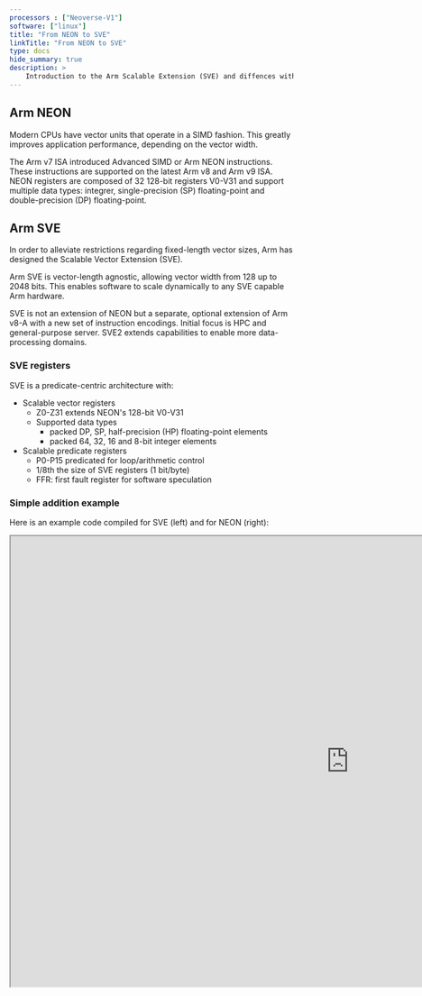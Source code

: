 ```yaml
---
processors : ["Neoverse-V1"]
software: ["linux"]
title: "From NEON to SVE"
linkTitle: "From NEON to SVE"
type: docs
hide_summary: true
description: >
    Introduction to the Arm Scalable Extension (SVE) and diffences with Arm NEON.
---
```


## Arm NEON

Modern CPUs have vector units that operate in a SIMD fashion. This greatly improves application performance, depending on the vector width.

The Arm v7 ISA introduced Advanced SIMD or Arm NEON instructions. These instructions are supported on the latest Arm v8 and Arm v9 ISA. NEON registers are composed of 32 128-bit registers V0-V31 and support multiple data types: integrer, single-precision (SP) floating-point and double-precision (DP) floating-point.

## Arm SVE

In order to alleviate restrictions regarding fixed-length vector sizes, Arm has designed the Scalable Vector Extension (SVE).

Arm SVE is vector-length agnostic, allowing vector width from 128 up to 2048 bits. This enables software to scale dynamically to any SVE capable Arm hardware. 

SVE is not an extension of NEON but a separate, optional extension of Arm v8-A with a new set of instruction encodings.
Initial focus is HPC and general-purpose server. SVE2 extends capabilities to enable more data-processing domains.

### SVE registers

SVE is a predicate-centric architecture with:

- Scalable vector registers
    - Z0-Z31 extends NEON's 128-bit V0-V31
    - Supported data types
        - packed DP, SP, half-precision (HP) floating-point elements
        - packed 64, 32, 16 and 8-bit integer elements
- Scalable predicate registers
    - P0-P15 predicated for loop/arithmetic control
    - 1/8th the size of SVE registers (1 bit/byte)
    - FFR: first fault register for software speculation

### Simple addition example

Here is an example code compiled for SVE (left) and for NEON (right):

<iframe width="1200px" height="800px" src="https://godbolt.org/e#z:OYLghAFBqd5QCxAYwPYBMCmBRdBLAF1QCcAaPECAMzwBtMA7AQwFtMQByARg9KtQYEAysib0QXACx8BBAKoBnTAAUAHpwAMvAFYTStJg1AB9U8lJL6yAngGVG6AMKpaAVxYMQAJlIOAMngMmABy7gBGmMQgAOykAA6oCoS2DM5uHt7xickCAUGhLBFRsZaY1ilCBEzEBGnunj6l5QKV1QR5IeGRMRZVNXUZjX3tgZ2F3dEAlBaorsTI7ByBBADUVK4MEOizYfQrAFQrxJgKBMR41itMpCvbrruYB0cnZxerYTfLK0kAXpiTAFINABBAHRABCQOBKzWJBWEC%2BeABAGYACIaFHglZ4FYoxzfPB/TG4ryQ0l4QEgmFgyFUmErMIAgCs4KRTNRJMhaKuzNZzNRmKh1OiApBYNRHGmtE4TN4ng4WlIqE4%2BIUs3mjwBXmRPFIBE0kumAGsQEyNPpOJI5QalZxeAoQOb9QrJaQ4LAkGgWHE6JFyJQvT76FFRMQWAA2STALheLjmmi0AiRB0QMI2sKBaoAT04uq9bEEAHkGLQcy7SFgWIZgOJy/hjuUAG4nG2YVRlVxJ3O8ZaYaXl2h4MLEbPOLA214sbvTKgGYAKABqeEwAHdC3FGN2ZIIRGJ2FJt/IlGobbouPpqyBTMZzIOwg7INNUHEbAIHRwALSF5ErD9V%2BYICiqLVCwjYABwfkw9p9mUr6eBADgDJ457%2BKMBRFHoCRJHBSGYdkcEdOh3Tnk0cGtP0Lj1HopEVMMhFdFEJHDLhTFtPR4yMdMapzAsehnJgiw8FKMrWuWyocMCABKACykYrMAyDICsMYAHRcPCjg3LghBwlqOo3M43q%2BsQJI6pMvDOlo0wQJ6qBGcG/oQIGxkoCBkbRrG8Z0EmxApmm5YZswxBlnmdkFgQxaljalbVrWir1rBeDNu%2Bipth2XbcD2gh9jad4jsFY6LIqk7Tnwc6Lsua4bvKur8DuojiAedVHio6jlroPgGEYV5mPoQ4PhAT4vik75fj%2Bf7VMggFoiB4GQVq4IKM20FWHB9gME4lEZChG3sRh55YTkqRbchWTYSke3ERYMHNAw5G1Cd1E3WRdFoQx1HMY9rE1JdnEzDx%2B56scgmuv2sqkPKiriVJsmSPJinKV4akaVp%2BBECZennishlBpEpleOZeoGtZSD4FQVCOc1u6NdIzWKK1uUIA6nVM2TVAEFmG6OqQxBM3ovMKGzHNcxowkcODkO8OJqJ4OTKxLqueMw3JClKap6mNgoKzK3DquI2pFnE8aprmv2VoQza4n2pklmGhaHBeKJUN2kTLqTNMza%2BSkICSEAA%3D%3D%3D"></iframe>